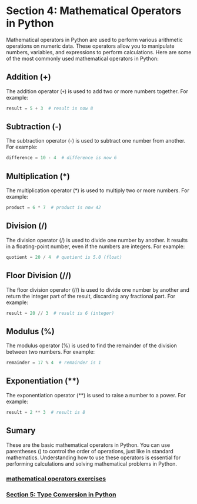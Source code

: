 # Section 4: Mathematical Operators in Python

Mathematical operators in Python are used to perform various arithmetic operations on numeric data. These operators
allow you to manipulate numbers, variables, and expressions to perform calculations. Here are some of the most commonly
used mathematical operators in Python:

## Addition (+)

The addition operator (`+`) is used to add two or more numbers together. For example:

```python
result = 5 + 3  # result is now 8
```

## Subtraction (-)

The subtraction operator (-) is used to subtract one number from another. For example:

```python
difference = 10 - 4  # difference is now 6
```

## Multiplication (*)

The multiplication operator (*) is used to multiply two or more numbers. For example:

```python
product = 6 * 7  # product is now 42
```

## Division (/)

The division operator (/) is used to divide one number by another. It results in a floating-point number, even if the
numbers are integers. For example:

```python
quotient = 20 / 4  # quotient is 5.0 (float)
```

## Floor Division (//)

The floor division operator (//) is used to divide one number by another and return the integer part of the result,
discarding any fractional part. For example:

```python
result = 20 // 3  # result is 6 (integer)
```

## Modulus (%)

The modulus operator (%) is used to find the remainder of the division between two numbers. For example:

```python
remainder = 17 % 4  # remainder is 1
```

## Exponentiation (**)

The exponentiation operator (**) is used to raise a number to a power. For example:

```python
result = 2 ** 3  # result is 8
```

## Sumary
These are the basic mathematical operators in Python. You can use parentheses () to control the order of operations,
just like in standard mathematics. Understanding how to use these operators is essential for performing calculations and
solving mathematical problems in Python.

### [mathematical operators exercises][1]
### [Section 5: Type Conversion in Python][2]


[1]: ../python_exercises/04_mathematical_operators.py
[2]: ./05_type_conversion.md
